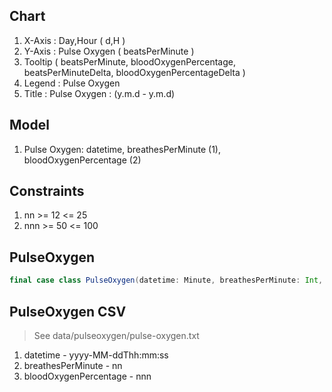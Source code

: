 Chart
-----
1. X-Axis : Day,Hour ( d,H )
2. Y-Axis : Pulse Oxygen ( beatsPerMinute )
3. Tooltip ( beatsPerMinute, bloodOxygenPercentage, beatsPerMinuteDelta, bloodOxygenPercentageDelta )
4. Legend : Pulse Oxygen
5. Title : Pulse Oxygen : (y.m.d - y.m.d)

Model
-----
1. Pulse Oxygen: datetime, breathesPerMinute (1), bloodOxygenPercentage (2)

Constraints
-----------
1. nn >= 12 <= 25
2. nnn >= 50 <= 100

PulseOxygen
-----------
```scala
final case class PulseOxygen(datetime: Minute, breathesPerMinute: Int, bloodOxygenPercentage: Int)
```

PulseOxygen CSV
---------------
>See data/pulseoxygen/pulse-oxygen.txt
1. datetime - yyyy-MM-ddThh:mm:ss
2. breathesPerMinute - nn
3. bloodOxygenPercentage - nnn